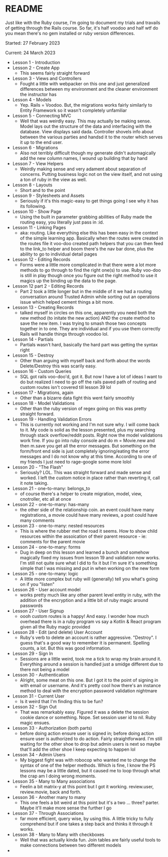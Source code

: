 # README

Just like with the Ruby course, I'm going to document my trials and travails of getting through the Rails course.
So far, it's half voodoo and half wtf do you mean there's no gem installed or ruby version differences.

Started: 27 February 2023

Current: 24 March 2023

* Lesson 1 - Introduction
* Lesson 2 - Create App
    * This seems fairly straight forward
* Lesson 3 - Views and Controllers
    * Fought a little with webpacker on this one and just generalized differences between my environment and the cleaner
      environment the instructor has
* Lesson 4 - Models
    * Yep. Rails = Voodoo. But, the migrations works fairly similarly to Entity Framework so it wasn't completely
      unfamiliar
* Lesson 5 - Connecting MVC
    * Well that was weirdly easy. This may actually be making sense. Model lays out the structure of the data and
      interfacing with the database. View displays said dada. Controller shovels info about between the various parties
      and handsd it to the router which serves it up to the end user.
* Lesson 6 - Migrations
    * Also not terribly difficult though my generate didn't automagically add the new column names, I wound up building
      that by hand
* Lesson 7 - View Helpers
    * Weirdly making sense and very adament about separation of concerns. Putting business logic not on the view itself,
      and not using a ton of ruby in the view as well.
* Lesson 8 - Layouts
    * Short and to the point
* Lesson 9 - Stylesheets and Assets
    * Seriously if it's this magic-easy to get things going I see why it has its following.
* Lesson 10 - Show Page
    * Using the built in parameter grabbing abilities of Ruby made the routing easy, you literally just pass in :id.
* Lesson 11 - Linking Pages
    * aka: routing. Like everything else this has been easy in the context of the simple learning app. Basically when
      the routes were created in the routes file it voo-doo created path helpers that you can then feed to the link_to
      helper and boom there's the nav bar done, plus the ability to go to individual detail pages
* Lesson 12 - Editing Records
    * Forms were a little more complicated in that there were a lot more methods to go through to find the right one(s)
      to use. Ruby voo-doo is still in play though once you figure out the right method to use it magics up the binding
      up the data to the page.
* Lesson 12 part 2 - Editing Records
    * Part 2 took a little longer but in the middle of it we had a routing conversation around Trusted Admin while
      sorting out an operations issue which helped cement things a bit more.
* Lesson 13 - Creating Records
    * talked myself in circles on this one, apparently you need both the new method (to initate the new action) AND the
      create method to save the new item. I was trying to smash those two concepts together in to one. They are
      individual and if you use them correctly Rails will handle things through voodoo lol.
* Lesson 14 - Partials
    * Partials wasn't hard, basically the hard part was getting the syntax right
* Lesson 15 - Destroy
    * Other than arguing with myself back and forth about the words Delete/Destroy this was scarily easy.
* Lesson 16 - Custom Queries
    * SQL got rails voo-doo'd, got it. But now I have a lot of ideas I want to do but realized I need to go off the
      rails paved path of routing and custom routes isn't covered till lesson 39 lol
* Lesson 17 - Migrations, again
    * Other than a bizarre data fight this went fairly smoothly
* Lesson 18 - Model Validations
    * Other than the ruby version of regex going on this was pretty straight forward.
* Lesson 19 - Handling Validation Errors
    * This is currently not working and I'm not sure why. I will come back to it. My code is solid as the lesson
      presented, plus my searching through stack overflow/reddit posts. Right now the model validations work fine. If
      you go into ruby console and do m = Movie.new and then m.save you get all the error messages. But something on the
      form/front end side is just completely ignoring/eating the error messages and I do not know why at this time.
      According to one of my friends I just need to rage-google some more lolol
* Lesson 20 - "The Flash"
    * Seriously? LOL. This was straight forward and made sense and worked. I left the custom notice in place rather than
      reverting it, call it note taking.
* Lesson 21 - one-to-many: belongs_to
    * of course there's a helper to create migration, model, view, cnotroller, etc all at once
* Lesson 22 - one-to-many: has-many
    * the other side of the relationship coin. an event could have many registrations, a movie could have many reviews,
      a post could have many comments
* Lesson 23 - one-to-many: nested resources
    * This is where the rubber met the road it seems. How to show child resources within the assoication of their parent
      resource - ie: comments for the parent movie
* Lesson 24 - one-to-many: forms
    * Dug in deep on this lesson and learned a bunch and somehow magically fixed my issues from lesson 19 and validation
      now works. I'm still not quite sure what I did to fix it but I'm sure it's something simple that I was missing and
      put in when working on the new form
* Lesson 25 - one-to-many: logic
    * A little more complex but ruby will (generally) tell you what's going on if you "listen"
* Lesson 26 - User account model
    * works pretty much like any other parent level entity in ruby, with the addition of the encryption and a little bit
      of ruby magic around passwords
* Lesson 27 - User Signup
    * oooh custom routes is a happy!  And easy. I wonder how much overhead there is in a ruby program vs say a Kotlin &
      React program given all the Ruby magic provided
* Lesson 28 - Edit (and delete) User Account
    * Ruby's verb to delete an account is rather aggressive.  "Destroy". I guess that's a good way to remember it is
      permanent. Spelling counts, a lot. But this was good information.
* Lesson 29 - Sign In
    * Sessions are a little weird, took me a tick to wrap my brain around it. Everything around a session is handled
      just a smidge different due to there not being a model
* Lesson 30 - Authentication
    * Alright, some meat on this one. But I got it to the point of signing in with email or username. And it's pretty
      cool how there's an instance method to deal with the encryption password validation nightmare
* Lesson 31 - Current User
    * Is it weird that I'm finding this to be fun?
* Lesson 32 - Sign Out
    * That was remarkably easy. Figured it was a delete the session cookie dance or something. Nope. Set session user id
      to nil. Ruby magic ensues.
* Lesson 33 - Authorization (both parts)
    * before doing action ensure user is signed in; before doing action ensure user is authorized to do action. Fairly
      straightforward. I'm still waiting for the other shoe to drop but admin users is next so maybe that'll add the
      other shoe I keep expecting to happen lol
* Lesson 34 - Admin Users
    * My biggest fight was with robocop who wanted me to change the syntax of one of the helper methods. Which is fine,
      I know the PS lessons may be a little dated, but it caused me to loop through what the crap am I doing wrong
      moments.
* Lesson 35 - Many to Many associations
    * Feelin a bit matrix-y at this point but I got it working. review.user, review.movie, back and forth.
* Lesson 36 - Another many to many
    * This one feels a bit weird at this point but it's a two ... three? parter. Maybe it'll make more sense the further
      I go
* Lesson 37 - Through Associations
    * far more efficient, query wise, by using this. A little tricky to fully comprehend but if one takes a step back
      and thinks it through it works.
* Lesson 38 - Many to Many with checkboxes
    * Well that was actually kinda fun. Join tables are fairly useful tools to make connections between two different
      models
* 